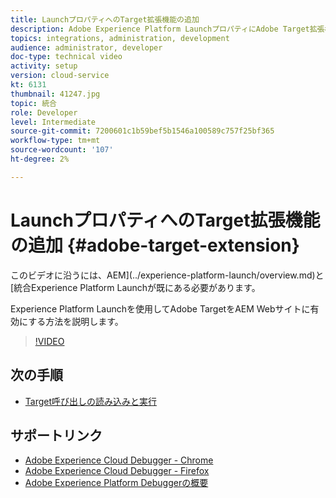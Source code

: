 ```yaml
---
title: LaunchプロパティへのTarget拡張機能の追加
description: Adobe Experience Platform LaunchプロパティにAdobe Target拡張機能を追加する方法を説明します。
topics: integrations, administration, development
audience: administrator, developer
doc-type: technical video
activity: setup
version: cloud-service
kt: 6131
thumbnail: 41247.jpg
topic: 統合
role: Developer
level: Intermediate
source-git-commit: 7200601c1b59bef5b1546a100589c757f25bf365
workflow-type: tm+mt
source-wordcount: '107'
ht-degree: 2%

---
```



# LaunchプロパティへのTarget拡張機能の追加 {#adobe-target-extension}

このビデオに沿うには、AEM](../experience-platform-launch/overview.md)と[統合Experience Platform Launchが既にある必要があります。

Experience Platform Launchを使用してAdobe TargetをAEM Webサイトに有効にする方法を説明します。

>[!VIDEO](https://video.tv.adobe.com/v/41247?quality=12&learn=on)

## 次の手順

+ [Target呼び出しの読み込みと実行](./load-and-fire-target.md)

## サポートリンク

+ [Adobe Experience Cloud Debugger - Chrome](https://chrome.google.com/webstore/detail/adobe-experience-cloud-de/ocdmogmohccmeicdhlhhgepeaijenapj)
+ [Adobe Experience Cloud Debugger - Firefox](https://addons.mozilla.org/en-US/firefox/addon/adobe-experience-platform-dbg/)
+ [Adobe Experience Platform Debuggerの概要](https://experienceleague.adobe.com/docs/debugger-learn/tutorials/experience-platform-debugger/introduction-to-the-experience-platform-debugger.html)
